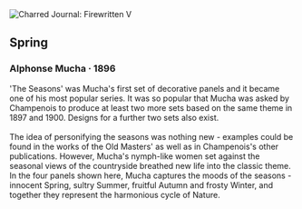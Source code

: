 <div class="artwork-of-the-day">
  <div class="container">
    <div class="img-wrapper">
      <img
        src="https://uploads6.wikiart.org/images/alphonse-mucha/spring-1896.jpg!Large.jpg"
        alt="Charred Journal: Firewritten V" />
    </div>
    <div class="artwork-detail">
      <div class="artwork-origin"> 
        <h2 class="artwork-name">Spring</h2>
        <h3 class="artist">
          Alphonse Mucha
                    ·  1896
        </h3>
      </div>
      <p class="description">
        <span class="artwork-description-text ng-binding" ng-bind-html="viewModel.ArtworkOfTheDay.Description | unsafe">'The Seasons' was Mucha's first set of decorative panels and it became one of his most popular series. It was so popular that Mucha was asked by Champenois to produce at least two more sets based on the same theme in 1897 and 1900. Designs for a further two sets also exist.
<br>
<br>The idea of personifying the seasons was nothing new - examples could be found in the works of the Old Masters' as well as in Champenois's other publications. However, Mucha's nymph-like women set against the seasonal views of the countryside breathed new life into the classic theme. In the four panels shown here, Mucha captures the moods of the seasons - innocent Spring, sultry Summer, fruitful Autumn and frosty Winter, and together they represent the harmonious cycle of Nature.</span>
                        <div class="text-shadow-container" ng-show="showShadow" style=""></div>
      </p>
    </div>
  </div>

</div>
